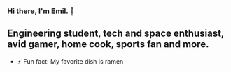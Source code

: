 ### Hi there, I'm Emil. 👋

## Engineering student, tech and space enthusiast, avid gamer, home cook, sports fan and more.


- ⚡ Fun fact: My favorite dish is ramen
 
<!--
**falknielsen/falknielsen** is a ✨ _special_ ✨ repository because its `README.md` (this file) appears on your GitHub profile.
-->
